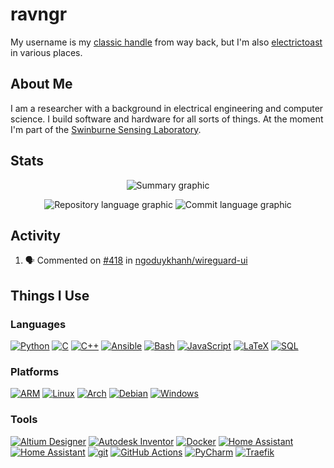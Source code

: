 # ravngr
My username is my [classic handle](https://ravngr.com/) from way back, but I'm also [electrictoast](https://etoast.net/) in various places.

## About Me
I am a researcher with a background in electrical engineering and computer science. I build software and hardware for all sorts of things. At the moment I'm part of the [Swinburne Sensing Laboratory](https://github.com/swinburne-sensing).

## Stats
<p align="center">
    <img src="https://github-profile-summary-cards.vercel.app/api/cards/profile-details?username=ravngr&theme=aura_dark" alt="Summary graphic">
</p>

<p align="center">
    <img src="https://github-profile-summary-cards.vercel.app/api/cards/repos-per-language?username=ravngr&theme=aura_dark" alt="Repository language graphic">
    <img src="https://github-profile-summary-cards.vercel.app/api/cards/most-commit-language?username=ravngr&theme=aura_dark" alt="Commit language graphic">
</p>

## Activity
<!--START_SECTION:activity-->
1. 🗣 Commented on [#418](https://github.com/ngoduykhanh/wireguard-ui/issues/418#issuecomment-1698293485) in [ngoduykhanh/wireguard-ui](https://github.com/ngoduykhanh/wireguard-ui)
<!--END_SECTION:activity-->

## Things I Use

### Languages
[![Python](https://img.shields.io/badge/python-black?style=for-the-badge&logo=python)](https://github.com/ravngr)
[![C](https://img.shields.io/badge/c-black?style=for-the-badge&logo=c)](https://github.com/ravngr)
[![C++](https://img.shields.io/badge/c++-black?style=for-the-badge&logo=cplusplus)](https://github.com/ravngr)
[![Ansible](https://img.shields.io/badge/ansible-black?style=for-the-badge&logo=ansible&logoColor=white)](https://github.com/ravngr)
[![Bash](https://img.shields.io/badge/bash-black?style=for-the-badge&logo=gnu-bash&logoColor=white)](https://github.com/ravngr)
[![JavaScript](https://img.shields.io/badge/javascript-black?style=for-the-badge&logo=javascript&logoColor=white)](https://github.com/ravngr)
[![LaTeX](https://img.shields.io/badge/latex-black?style=for-the-badge&logo=latex&logoColor=white)](https://github.com/ravngr)
[![SQL](https://img.shields.io/badge/sql-black?style=for-the-badge&logo=mysql)](https://github.com/ravngr)

### Platforms
[![ARM](https://img.shields.io/badge/arm-black?style=for-the-badge&logo=arm)](https://github.com/ravngr)
[![Linux](https://img.shields.io/badge/linux-black?style=for-the-badge&logo=linux)](https://www.linux.org/)
[![Arch](https://img.shields.io/badge/arch-black?style=for-the-badge&logo=arch-linux)](https://archlinux.org/)
[![Debian](https://img.shields.io/badge/debian-black?style=for-the-badge&logo=debian)](https://www.debian.org/)
[![Windows](https://img.shields.io/badge/windows-black?style=for-the-badge&logo=windows)](https://www.microsoft.com/)

### Tools
[![Altium Designer](https://img.shields.io/badge/altium-black?style=for-the-badge&logo=altium-designer)](https://www.altium.com/)
[![Autodesk Inventor](https://img.shields.io/badge/inventor-black?style=for-the-badge&logo=autodesk)](https://www.autodesk.com/)
[![Docker](https://img.shields.io/badge/docker-black?style=for-the-badge&logo=docker)](https://www.docker.com/)
[![Home Assistant](https://img.shields.io/badge/esphome-black?style=for-the-badge&logo=esphome)](https://esphome.io/)
[![Home Assistant](https://img.shields.io/badge/home_assistant-black?style=for-the-badge&logo=home-assistant)](https://www.home-assistant.io/)
[![git](https://img.shields.io/badge/git-black?style=for-the-badge&logo=git)](https://git-scm.com/)
[![GitHub Actions](https://img.shields.io/badge/github_actions-black?style=for-the-badge&logo=github-actions)](https://github.com/)
[![PyCharm](https://img.shields.io/badge/pycharm-black?style=for-the-badge&logo=pycharm)](https://www.jetbrains.com/pycharm/)
[![Traefik](https://img.shields.io/badge/traefik-black?style=for-the-badge&logo=traefik-proxy)](https://traefik.io/)
